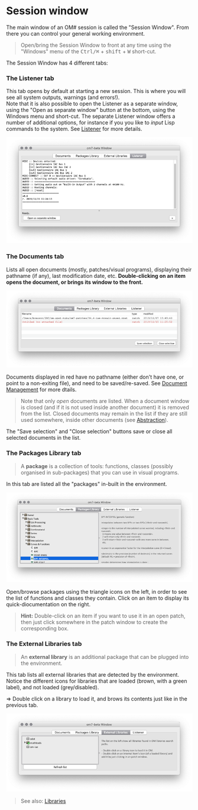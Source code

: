 
# Session window

The main window of an OM# session is called the "Session Window". 
From there you can control your general working environment.

> Open/bring the Session Window to front at any time using the "Windows" menu of the  <kbd>Ctrl/⌘</kbd> + <kbd>shift</kbd> + <kbd>W</kbd> short-cut.


The Session Window has 4 different tabs:

### The **Listener** tab

This tab opens by default at starting a new session. This is where you will see all system outputs, warnings (and errors!).   
Note that it is also possible to open the Listener as a separate window, using the "Open as separate window" button at the bottom, using the Windows menu and short-cut. The separate Listener window offers a number of additional options, for instance if you you like to _input_ Lisp commands to the system. See [Listener](listener) for more details.


<img src="./images/session-listener.png">

### The **Documents** tab 

Lists all open documents (mostly, patches/visual programs), displaying their pathname (if any), last modification date, etc. 
**Double-clicking on an item opens the document, or brings its window to the front.**

<img src="./images/session-documents.png">


Documents displayed in red have no pathname (either don't have one, or point to a non-exiting file), and need to be saved/re-saved. 
See [Document Management](doc-management) for more dtails. 

> Note that only _open_ documents are listed. When a document window is closed (and if it is not used inside another document) it is removed from the list. 
Closed documents may remain in the list if they are still used somewhere, inside other documents (see [Abstraction](abstraction)). 

The "Save selection" and "Close selection" buttons save or close all selected documents in the list.

### The **Packages Library** tab 

> A **package** is a collection of tools: functions, classes (possibly organised in sub-packages) that you can use in visual programs.

In this tab are listed all the "packages" in-built in the environment.

<img src="./images/session-packages.png">

Open/browse packages using the triangle icons on the left, in order to see the list of functions and classes they contain.
Click on an item to display its quick-diocumentation on the right.

> **Hint:** Double-click on an item if you want to use it in an open patch, then just click somewhere in the patch window to create the corresponding box.

### The **External Libraries** tab 

> An **external library** is an additional package that can be plugged into the environment.

This tab lists all external libraries that are detected by the environment. 
Notice the different icons for libraries that are loaded (brown, with a green label), and not loaded (grey/disabled). 

=> Double click on a library to load it, and brows its contents just like in the previous tab.

<img src="./images/session-libs.png">


> See also: [Libraries](libraries)